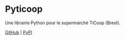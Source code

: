 # Pyticoop

Une librairie Python pour le supermarché TiCoop (Brest).

[GitHub](https://github.com/AmauMaill/pyticoop) | [PyPI](https://pypi.org/project/pyticoop/)